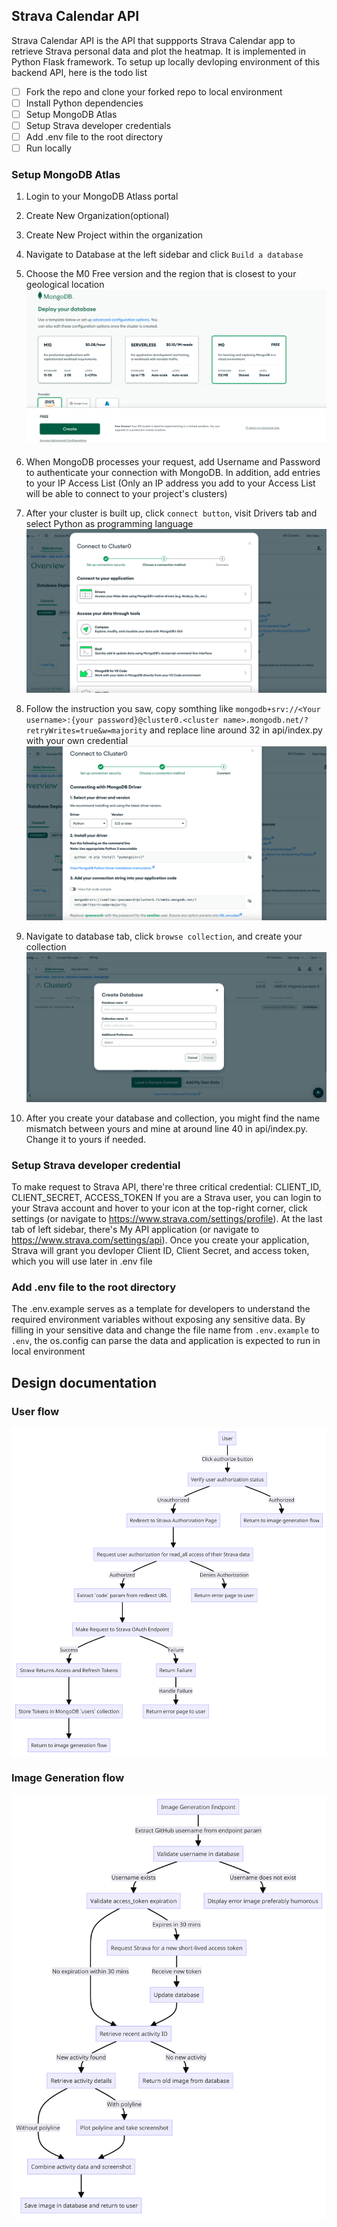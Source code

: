 ## Strava Calendar API

Strava Calendar API is the API that suppports Strava Calendar app to retrieve Strava personal data and plot the heatmap. It is implemented in Python Flask framework. To setup up locally devloping environment of this backend API, here is the todo list

- [ ] Fork the repo and clone your forked repo to local environment
- [ ] Install Python dependencies
- [ ] Setup MongoDB Atlas
- [ ] Setup Strava developer credentials
- [ ] Add .env file to the root directory
- [ ] Run locally

### Setup MongoDB Atlas

1. Login to your MongoDB Atlass portal
2. Create New Organization(optional)
3. Create New Project within the organization
4. Navigate to Database at the left sidebar and click `Build a database`

5. Choose the M0 Free version and the region that is closest to your geological location
   ![create-cluster](/assets/mongodb/create%20cluster.png)
6. When MongoDB processes your request, add Username and Password to authenticate your connection with MongoDB. In addition, add entries to your IP Access List (Only an IP address you add to your Access List will be able to connect to your project's clusters)
7. After your cluster is built up, click `connect button`, visit Drivers tab and select Python as programming language
   ![connect-cluster 1](/assets/mongodb/connect%20cluster1.png)

8. Follow the instruction you saw, copy somthing like `mongodb+srv://<Your username>:{your password}@cluster0.<cluster name>.mongodb.net/?retryWrites=true&w=majority` and replace line around 32 in api/index.py with your own credential
   ![connect-cluster 2](/assets/mongodb/connect%20cluster2.png)

9. Navigate to database tab, click `browse collection`, and create your collection
   ![create-database](/assets/mongodb/create-database.png)

10. After you create your database and collection, you might find the name mismatch between yours and mine at around line 40 in api/index.py. Change it to yours if needed.

### Setup Strava developer credential

To make request to Strava API, there're three critical credential: CLIENT_ID, CLIENT_SECRET, ACCESS_TOKEN
If you are a Strava user, you can login to your Strava account and hover to your icon at the top-right corner, click settings (or navigate to https://www.strava.com/settings/profile). At the last tab of left sidebar, there's My API application (or navigate to https://www.strava.com/settings/api). Once you create your application, Strava will grant you devloper Client ID, Client Secret, and access token, which you will use later in .env file

### Add .env file to the root directory

The .env.example serves as a template for developers to understand the required environment variables without exposing any sensitive data. By filling in your sensitive data and change the file name from `.env.example` to `.env`, the os.config can parse the data and application is expected to run in local environment

## Design documentation

### User flow

![user flow](docs/[strava-github-profile]%20user%20flow.png)

### Image Generation flow

![Image generation flow](docs/[strava-github-profile]%20Image%20generation%20flow.png)

